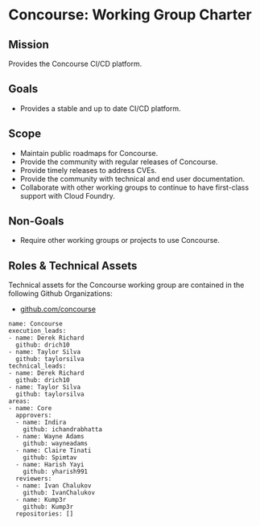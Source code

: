 # Concourse: Working Group Charter

## Mission

Provides the Concourse CI/CD platform.

## Goals
* Provides a stable and up to date CI/CD platform.

## Scope
* Maintain public roadmaps for Concourse.
* Provide the community with regular releases of Concourse.
* Provide timely releases to address CVEs.
* Provide the community with technical and end user documentation.
* Collaborate with other working groups to continue to have first-class support with Cloud Foundry.

## Non-Goals

* Require other working groups or projects to use Concourse.

## Roles & Technical Assets

Technical assets for the Concourse working group are contained in the following Github Organizations:

* [github.com/concourse](https://github.com/concourse)

```
name: Concourse
execution_leads:
- name: Derek Richard
  github: drich10
- name: Taylor Silva
  github: taylorsilva
technical_leads:
- name: Derek Richard
  github: drich10
- name: Taylor Silva
  github: taylorsilva
areas:
- name: Core
  approvers:
  - name: Indira
    github: ichandrabhatta
  - name: Wayne Adams
    github: wayneadams
  - name: Claire Tinati
    github: Spimtav
  - name: Harish Yayi
    github: yharish991
  reviewers:
  - name: Ivan Chalukov
    github: IvanChalukov
  - name: Kump3r
    github: Kump3r
  repositories: []
```
